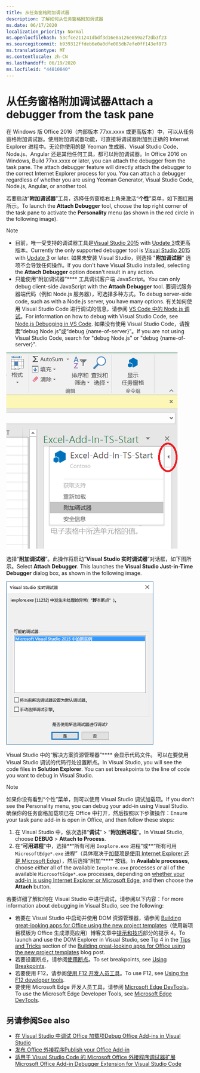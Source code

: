 ```yaml
---
title: 从任务窗格附加调试器
description: 了解如何从任务窗格附加调试器
ms.date: 06/17/2020
localization_priority: Normal
ms.openlocfilehash: 53cfce211241dbdf3d16e8a126e059a2f2db3f23
ms.sourcegitcommit: b939312ffdeb6e0a0dfe085db7efe0ff143ef873
ms.translationtype: MT
ms.contentlocale: zh-CN
ms.lasthandoff: 06/19/2020
ms.locfileid: "44810840"
---
```

# <a name="attach-a-debugger-from-the-task-pane"></a><span data-ttu-id="b043d-103">从任务窗格附加调试器</span><span class="sxs-lookup"><span data-stu-id="b043d-103">Attach a debugger from the task pane</span></span>

<span data-ttu-id="b043d-p101">在 Windows 版 Office 2016（内部版本 77xx.xxxx 或更高版本）中，可以从任务窗格附加调试器。使用附加调试器功能，可直接将调试器附加到正确的 Internet Explorer 进程中。无论你使用的是 Yeoman 生成器、Visual Studio Code、Node.js、Angular 还是其他任何工具，都可以附加调试器。</span><span class="sxs-lookup"><span data-stu-id="b043d-p101">In Office 2016 on Windows, Build 77xx.xxxx or later, you can attach the debugger from the task pane. The attach debugger feature will directly attach the debugger to the correct Internet Explorer process for you. You can attach a debugger regardless of whether you are using Yeoman Generator, Visual Studio Code, Node.js, Angular, or another tool.</span></span> 

<span data-ttu-id="b043d-107">若要启动“**附加调试器**”工具，选择任务窗格右上角来激活“**个性**”菜单，如下图红圈所示。</span><span class="sxs-lookup"><span data-stu-id="b043d-107">To launch the **Attach Debugger** tool, choose the top right corner of the task pane to activate the **Personality** menu (as shown in the red circle in the following image).</span></span>   

> [!NOTE]
> - <span data-ttu-id="b043d-108">目前，唯一受支持的调试器工具是[Visual Studio 2015](https://www.visualstudio.com/downloads/) with [Update 3](https://msdn.microsoft.com/library/mt752379.aspx)或更高版本。</span><span class="sxs-lookup"><span data-stu-id="b043d-108">Currently the only supported debugger tool is [Visual Studio 2015](https://www.visualstudio.com/downloads/) with [Update 3](https://msdn.microsoft.com/library/mt752379.aspx) or later.</span></span> <span data-ttu-id="b043d-109">如果未安装 Visual Studio，则选择 "**附加调试器**" 选项不会导致任何操作。</span><span class="sxs-lookup"><span data-stu-id="b043d-109">If you don't have Visual Studio installed, selecting the **Attach Debugger** option doesn't result in any action.</span></span>   
> - <span data-ttu-id="b043d-110">只能使用“附加调试器”\*\*\*\* 工具调试客户端 JavaScript。</span><span class="sxs-lookup"><span data-stu-id="b043d-110">You can only debug client-side JavaScript with the **Attach Debugger** tool.</span></span> <span data-ttu-id="b043d-111">要调试服务器端代码（例如 Node.js 服务器），可选择多种方式。</span><span class="sxs-lookup"><span data-stu-id="b043d-111">To debug server-side code, such as with a Node.js server, you have many options.</span></span> <span data-ttu-id="b043d-112">有关如何使用 Visual Studio Code 进行调试的信息，请参阅 [VS Code 中的 Node.js 调试](https://code.visualstudio.com/docs/nodejs/nodejs-debugging)。</span><span class="sxs-lookup"><span data-stu-id="b043d-112">For information on how to debug with Visual Studio Code, see [Node.js Debugging in VS Code](https://code.visualstudio.com/docs/nodejs/nodejs-debugging).</span></span> <span data-ttu-id="b043d-113">如果没有使用 Visual Studio Code，请搜索“debug Node.js”或“debug {name-of-server}”。</span><span class="sxs-lookup"><span data-stu-id="b043d-113">If you are not using Visual Studio Code, search for "debug Node.js" or "debug {name-of-server}".</span></span>

![“附加调试器”菜单屏幕截图](../images/attach-debugger.png)

<span data-ttu-id="b043d-p104">选择“**附加调试器**”。此操作将启动“**Visual Studio 实时调试器**”对话框，如下图所示。</span><span class="sxs-lookup"><span data-stu-id="b043d-p104">Select **Attach Debugger**. This launches the **Visual Studio Just-in-Time Debugger** dialog box, as shown in the following image.</span></span> 

![“Visual Studio JIT 调试器”对话框屏幕截图](../images/visual-studio-debugger.png)

<span data-ttu-id="b043d-p105">Visual Studio 中的“解决方案资源管理器”\*\*\*\* 会显示代码文件。   可以在要使用 Visual Studio 调试的代码行处设置断点。</span><span class="sxs-lookup"><span data-stu-id="b043d-p105">In Visual Studio, you will see the code files in **Solution Explorer**.   You can set breakpoints to the line of code you want to debug in Visual Studio.</span></span>

> [!NOTE]
> <span data-ttu-id="b043d-120">如果你没有看到“个性”菜单，则可以使用 Visual Studio 调试加载项。</span><span class="sxs-lookup"><span data-stu-id="b043d-120">If you don't see the Personality menu, you can debug your add-in using Visual Studio.</span></span> <span data-ttu-id="b043d-121">确保你的任务窗格加载项已在 Office 中打开，然后按照以下步骤操作：</span><span class="sxs-lookup"><span data-stu-id="b043d-121">Ensure your task pane add-in is open in Office, and then follow these steps:</span></span>
>
> 1. <span data-ttu-id="b043d-122">在 Visual Studio 中，依次选择“**调试**” > “**附加到进程**”。</span><span class="sxs-lookup"><span data-stu-id="b043d-122">In Visual Studio, choose **DEBUG** > **Attach to Process**.</span></span>
> 2. <span data-ttu-id="b043d-123">在“**可用进程**”中，选择**“所有可用 `Iexplore.exe` 进程”或**“所有可用 `MicrosoftEdge*.exe` 进程”（具体取决于[加载项是使用 Internet Explorer 还是 Microsoft Edge](../concepts/browsers-used-by-office-web-add-ins.md)），然后选择“附加”\*\*\*\* 按钮。</span><span class="sxs-lookup"><span data-stu-id="b043d-123">In **Available processes**, choose *either* all of the available `Iexplore.exe` processes *or* all of the available `MicrosoftEdge*.exe` processes, depending on [whether your add-in is using Internet Explorer or Microsoft Edge](../concepts/browsers-used-by-office-web-add-ins.md), and then choose the **Attach** button.</span></span>

<span data-ttu-id="b043d-124">若要详细了解如何在 Visual Studio 中进行调试，请参阅以下内容：</span><span class="sxs-lookup"><span data-stu-id="b043d-124">For more information about debugging in Visual Studio, see the following:</span></span>

-    <span data-ttu-id="b043d-125">若要在 Visual Studio 中启动并使用 DOM 资源管理器，请参阅 [Building great-looking apps for Office using the new project templates](https://blogs.msdn.microsoft.com/officeapps/2013/04/16/building-great-looking-apps-for-office-using-the-new-project-templates)（使用新项目模板为 Office 生成漂亮应用）博客文章中[提示和技巧](https://blogs.msdn.microsoft.com/officeapps/2013/04/16/building-great-looking-apps-for-office-using-the-new-project-templates/#tips_tricks)部分的提示 4。</span><span class="sxs-lookup"><span data-stu-id="b043d-125">To launch and use the DOM Explorer in Visual Studio, see Tip 4 in the [Tips and Tricks](https://blogs.msdn.microsoft.com/officeapps/2013/04/16/building-great-looking-apps-for-office-using-the-new-project-templates/#tips_tricks) section of the [Building great-looking apps for Office using the new project templates](https://blogs.msdn.microsoft.com/officeapps/2013/04/16/building-great-looking-apps-for-office-using-the-new-project-templates) blog post.</span></span>
-    <span data-ttu-id="b043d-126">若要设置断点，请参阅[使用断点](/visualstudio/debugger/using-breakpoints?view=vs-2015)。</span><span class="sxs-lookup"><span data-stu-id="b043d-126">To set breakpoints, see [Using Breakpoints](/visualstudio/debugger/using-breakpoints?view=vs-2015).</span></span>
-    <span data-ttu-id="b043d-127">若要使用 F12，请参阅[使用 F12 开发人员工具](/previous-versions/windows/internet-explorer/ie-developer/samples/bg182326(v=vs.85))。</span><span class="sxs-lookup"><span data-stu-id="b043d-127">To use F12, see [Using the F12 developer tools](/previous-versions/windows/internet-explorer/ie-developer/samples/bg182326(v=vs.85)).</span></span>
-   <span data-ttu-id="b043d-128">要使用 Microsoft Edge 开发人员工具，请参阅 [Microsoft Edge DevTools](https://www.microsoft.com/p/microsoft-edge-devtools-preview/9mzbfrmz0mnj?activetab=pivot%3Aoverviewtab)。</span><span class="sxs-lookup"><span data-stu-id="b043d-128">To use the Microsoft Edge Developer Tools, see [Microsoft Edge DevTools](https://www.microsoft.com/p/microsoft-edge-devtools-preview/9mzbfrmz0mnj?activetab=pivot%3Aoverviewtab).</span></span>

## <a name="see-also"></a><span data-ttu-id="b043d-129">另请参阅</span><span class="sxs-lookup"><span data-stu-id="b043d-129">See also</span></span>

- [<span data-ttu-id="b043d-130">在 Visual Studio 中调试 Office 加载项</span><span class="sxs-lookup"><span data-stu-id="b043d-130">Debug Office Add-ins in Visual Studio</span></span>](../develop/debug-office-add-ins-in-visual-studio.md)
- [<span data-ttu-id="b043d-131">发布 Office 外接程序</span><span class="sxs-lookup"><span data-stu-id="b043d-131">Publish your Office Add-in</span></span>](../publish/publish.md)
- [<span data-ttu-id="b043d-132">适用于 Visual Studio Code 的 Microsoft Office 外接程序调试器扩展</span><span class="sxs-lookup"><span data-stu-id="b043d-132">Microsoft Office Add-in Debugger Extension for Visual Studio Code</span></span>](debug-with-vs-extension.md)
